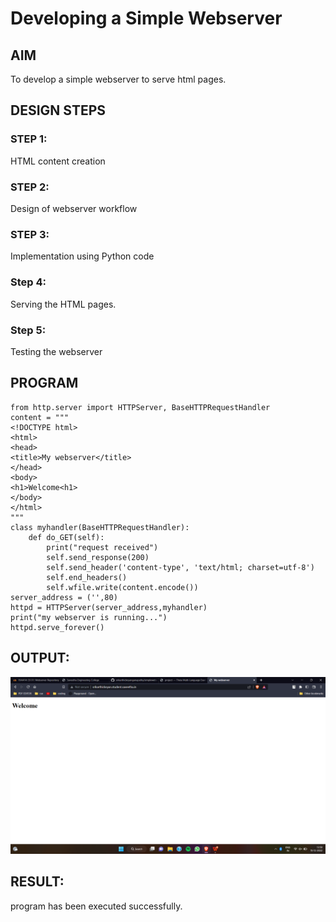 # Developing a Simple Webserver

## AIM
To develop a simple webserver to serve html pages.

## DESIGN STEPS

### STEP 1:
HTML content creation
### STEP 2:
Design of webserver workflow
### STEP 3:
Implementation using Python code
### Step 4:
Serving the HTML pages.
### Step 5:
Testing the webserver
## PROGRAM
```
from http.server import HTTPServer, BaseHTTPRequestHandler
content = """
<!DOCTYPE html>
<html>
<head>
<title>My webserver</title>
</head>
<body>
<h1>Welcome<h1>
</body>
</html>
"""
class myhandler(BaseHTTPRequestHandler):
    def do_GET(self):
        print("request received")
        self.send_response(200)
        self.send_header('content-type', 'text/html; charset=utf-8')
        self.end_headers()
        self.wfile.write(content.encode())
server_address = ('',80)
httpd = HTTPServer(server_address,myhandler)
print("my webserver is running...")
httpd.serve_forever()
```
## OUTPUT:
![OUTPUT](./luffysk.png)

## RESULT:
program has been executed successfully.
